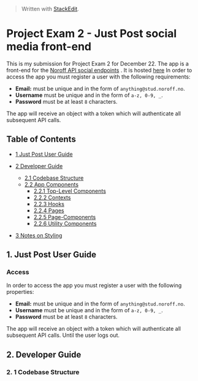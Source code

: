 > Written with [StackEdit](https://stackedit.io/).

# Project Exam 2 - Just Post social media front-end

This is my submission for Project Exam 2 for December 22. The app is a front-end for the [Noroff API social endpoints](https://noroff-api-docs.netlify.app/) .
It is hosted [here](here)
In order to access the app you must register a user with the following requirements:

- **Email:** must be unique and in the form of `anything@stud.noroff.no`.
- **Username** must be unique and in the form of `a-z, 0-9, _`.
- **Password** must be at least `8` characters.

The app will receive an object with a token which will authenticate all subsequent API calls.

## Table of Contents

- [1 Just Post User Guide](#1)

- [2 Developer Guide](#2)

  - [2.1 Codebase Structure](#2.1)
  - [2.2 App Components](#2.2)
    - [2.2.1 Top-Level Components](#2.2.1)
    - [2.2.2 Contexts](#2.2.2)
    - [2.2.3 Hooks](2.2.3)
    - [2.2.4 Pages](#2.2.4)
    - [2.2.5 Page-Components](#2.2.5)
    - [2.2.6 Utility Components](#2.2.6)

- [3 Notes on Styling](#3)

## <a name="#1">1. Just Post User Guide</a>

### Access

In order to access the app you must register a user with the following properties:

- **Email:** must be unique and in the form of `anything@stud.noroff.no`.
- **Username** must be unique and in the form of `a-z, 0-9, _`.
- **Password** must be at least `8` characters.

The app will receive an object with a token which will authenticate all subsequent API calls. Until the user logs out.

## <a name="2">2. Developer Guide

### <a name="2.1"> 2. 1 Codebase Structure
